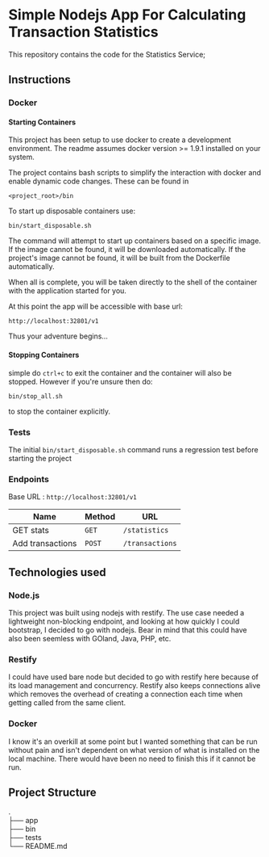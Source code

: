 # Simple Nodejs App For Calculating Transaction Statistics

This repository contains the code for the Statistics Service;

## Instructions

### Docker

#### Starting Containers

This project has been setup to use docker to create a development environment. The readme assumes docker version >= 1.9.1 installed on your system.

The project contains bash scripts to simplify the interaction with docker and enable dynamic code changes. These can be found in
```
<project_root>/bin
```

To start up disposable containers use:

```
bin/start_disposable.sh
```

The command will attempt to start up containers based on a specific image. If the image cannot be found, it will be downloaded automatically.
If the project's image cannot be found, it will be built from the Dockerfile automatically.

When all is complete, you will be taken directly to the shell of the container with the application started for you.

At this point the app will be accessible with base url:

    http://localhost:32801/v1


Thus your adventure begins... 

#### Stopping Containers

simple do ```ctrl+c``` to exit the container and the container will also be stopped. However if you're unsure then do:
```
bin/stop_all.sh
```
to stop the container explicitly.

### Tests

The initial ```bin/start_disposable.sh``` command runs a regression test before starting the project

### Endpoints
Base URL : `http://localhost:32801/v1`

| Name   | Method      | URL                  |
| ---    | ---         | ---                  |
| GET stats   | `GET`       | `/statistics`           |
| Add transactions   | `POST`      | `/transactions`           |

## Technologies used
### Node.js
This project was built using nodejs with restify. The use case needed a lightweight non-blocking endpoint, and looking at how quickly I could bootstrap, I decided to go with nodejs. Bear in mind that this could have also been seemless with GOland, Java, PHP, etc.

### Restify
I could have used bare node but decided to go with restify here because of its load management and concurrency. Restify also keeps connections alive which removes the overhead of creating a connection each time when getting called from the same client.

### Docker
I know it's an overkill at some point but I wanted something that can be run without pain and isn't dependent on what version of what is installed on the local machine. There would have been no need to finish this if it cannot be run.

## Project Structure
.   
├── app       
├── bin                                        
├── tests       
└── README.md
